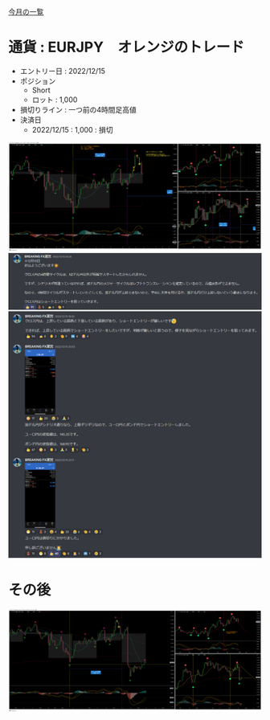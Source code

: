 [今月の一覧](../main.md)
# 通貨 : EURJPY　オレンジのトレード
- エントリー日 : 2022/12/15
- ポジション
  - Short
  - ロット : 1,000
- 損切りライン : 一つ前の4時間足高値
- 決済日
  - 2022/12/15 : 1,000 : 損切

![](2022-12-17-10-53-59.png)
![](2022-12-17-10-54-59.png)
![](2022-12-17-10-56-06.png)

# その後
![](2022-12-24-10-14-08.png)

